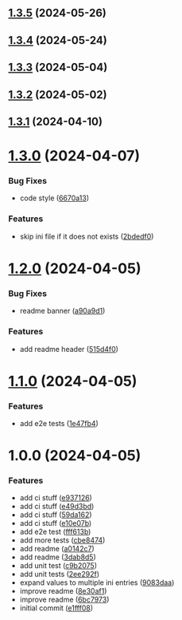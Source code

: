 ## [1.3.5](https://github.com/RouHim/envini/compare/1.3.4...1.3.5) (2024-05-26)

## [1.3.4](https://github.com/RouHim/envini/compare/1.3.3...1.3.4) (2024-05-24)

## [1.3.3](https://github.com/RouHim/envini/compare/1.3.2...1.3.3) (2024-05-04)

## [1.3.2](https://github.com/RouHim/envini/compare/1.3.1...1.3.2) (2024-05-02)

## [1.3.1](https://github.com/RouHim/envini/compare/1.3.0...1.3.1) (2024-04-10)

# [1.3.0](https://github.com/RouHim/envini/compare/1.2.0...1.3.0) (2024-04-07)


### Bug Fixes

* code style ([6670a13](https://github.com/RouHim/envini/commit/6670a13bd0c23b7a33dbbde4ee4f3eb153b6d958))


### Features

* skip ini file if it does not exists ([2bdedf0](https://github.com/RouHim/envini/commit/2bdedf0561414fccf6b966edc811779cd297ab73))

# [1.2.0](https://github.com/RouHim/envini/compare/1.1.0...1.2.0) (2024-04-05)


### Bug Fixes

* readme banner ([a90a9d1](https://github.com/RouHim/envini/commit/a90a9d1b741d02b4aa08b83ddc93af9fd169c2e8))


### Features

* add readme header ([515d4f0](https://github.com/RouHim/envini/commit/515d4f01956eaeffdecf3f60367ba1853aa1dee7))

# [1.1.0](https://github.com/RouHim/envini/compare/1.0.0...1.1.0) (2024-04-05)


### Features

* add e2e tests ([1e47fb4](https://github.com/RouHim/envini/commit/1e47fb49174e39874220e8c886afaac8cb9f936d))

# 1.0.0 (2024-04-05)


### Features

* add ci stuff ([e937126](https://github.com/RouHim/envini/commit/e9371264807390566b7d19ec599eddf962b01970))
* add ci stuff ([e49d3bd](https://github.com/RouHim/envini/commit/e49d3bdb8bbf8e9789c7527fc5800eca6e8298de))
* add ci stuff ([59da162](https://github.com/RouHim/envini/commit/59da16239109e530bed48b93395baf26b096f291))
* add ci stuff ([e10e07b](https://github.com/RouHim/envini/commit/e10e07be41e0132471b28e7dded037491fe0fdc8))
* add e2e test ([fff613b](https://github.com/RouHim/envini/commit/fff613ba93fb30cd0dea606d7c21a46470aa6a6a))
* add more tests ([cbe8474](https://github.com/RouHim/envini/commit/cbe847477a43493d56cdf6dab73f7726bbadb279))
* add readme ([a0142c7](https://github.com/RouHim/envini/commit/a0142c7f9bb890777b020eb93f8a757b2a4db37a))
* add readme ([3dab8d5](https://github.com/RouHim/envini/commit/3dab8d5ffeee99c44e54baa3051538e983f0d9e3))
* add unit test ([c9b2075](https://github.com/RouHim/envini/commit/c9b2075d47d9c1460871a7fb5da77423802a0800))
* add unit tests ([2ee292f](https://github.com/RouHim/envini/commit/2ee292f6ec9288a163fe278dcf5c1d8e4f249d0b))
* expand values to multiple ini entries ([9083daa](https://github.com/RouHim/envini/commit/9083daa5765d9646f8d45390ccf21ef5815423c8))
* improve readme ([8e30af1](https://github.com/RouHim/envini/commit/8e30af198c24dfa58d9602755e9f9d8f1ff6a6d6))
* improve readme ([6bc7973](https://github.com/RouHim/envini/commit/6bc7973a85289fcac77f202b85654bdcdf02c3b7))
* initial commit ([e1fff08](https://github.com/RouHim/envini/commit/e1fff0826c0e6f544f1aea5655dd9c55644fb695))
